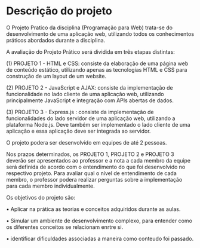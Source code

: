 # Descrição do projeto

O Projeto Pratico da disciplina (Programação para Web) trata-se do desenvolvimento de uma
aplicação web, utilizando todos os conhecimentos práticos abordados durante a disciplina.

A avaliação do Projeto Prático será dividida em três etapas distintas:

(1) PROJETO 1 - HTML e CSS: consiste da elaboração de uma página web de conteúdo estático,
utilizando apenas as tecnologias HTML e CSS para construção de um layout de um website.

(2) PROJETO 2 - JavaScript e AJAX: consiste da implementação de funcionalidade no lado cliente
de uma aplicação web, utilizando principalmente JavaScript e integração com APIs abertas de dados.

(3) PROJETO 3 - Express.js : consiste da implementação de funcionalidades do lado servidor
de uma aplicação web, utilizando a plataforma Node.js. Deve também ser implementado o lado
cliente de uma aplicação e essa aplicação deve ser integrada ao servidor.

O projeto podera ser desenvolvido em equipes de até 2 pessoas.

Nos prazos determinados, os PROJETO 1, PROJETO 2 e PROJETO 3 deverão ser apresentados ao
professor e a nota a cada membro da equipe será definida de acordo com o entendimento do
que foi desenvolvido no respectivo projeto. Para avaliar qual o nível de entendimento de
cada membro, o professor podera realizar perguntas sobre a implementação para cada membro
individualmente.

Os objetivos do projeto são:

• Aplicar na prática as teorias e conceitos adquiridos durante as aulas.

• Simular um ambiente de desenvolvimento complexo, para entender como os diferentes conceitos se relacionam enrtre si.

• identificar dificuldades associadas a maneira como conteudo foi passado.
